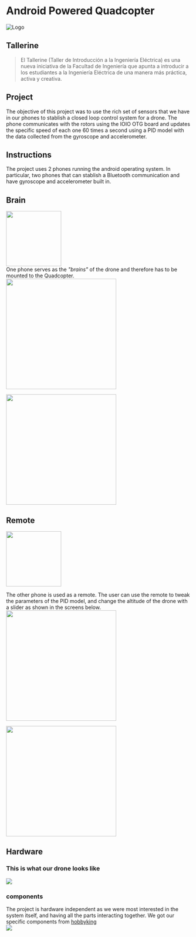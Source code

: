 # Android Powered Quadcopter
![Logo](http://juanjoneri.me/img/Drone/Drone-Logo.png)<br>

## Tallerine
> El Tallerine (Taller de Introducción a la Ingeniería Eléctrica) es una nueva iniciativa de la Facultad de Ingeniería que apunta a introducir a los estudiantes a la Ingeniería Eléctrica de una manera más práctica, activa y creativa.

## Project
The objective of this project was to use the rich set of sensors that we have in our phones to stablish a closed loop control system for a drone. The phone communicates with the rotors using the IOIO OTG board and updates the specific speed of each one 60 times a second using a PID model with the data collected from the gyroscope and accelerometer.

## Instructions
The project uses 2 phones running the android operating system. In particular, two phones that can stablish a Bluetooth communication and have gyroscope and accelerometer built in.
## Brain
<img src="http://juanjoneri.me/img/Drone/brain_icon_app.png" width="150"/><br>
One phone serves as the *"brains"* of the drone and therefore has to be mounted to the Quadcopter.<br>
<img src="http://juanjoneri.me/img/Drone/Screen_brain.png" width="300"/>
<p></p>
<img src="http://juanjoneri.me/img/Drone/Screen_brain_2.png" width="300"/>

## Remote
<img src="http://juanjoneri.me/img/Drone/controller_icon_app.png" width="150"/>

The other phone is used as a remote. The user can use the remote to tweak the parameters of the PID model, and change the altitude of the drone with a slider as shown in the screens below.<br>
<img src="http://juanjoneri.me/img/Drone/Screen_Controller.png" width="300"/>
<p></p>
<img src="http://juanjoneri.me/img/Drone/Screen_Controller_2.png" width="300"/>

## Hardware

### This is what our drone looks like
<img src="http://juanjoneri.me/img/Drone/Drone.jpg"/>

### components
The project is hardware independent as we were most interested in the system itself, and having all the parts interacting together. We got our specific components from [hobbyking](https://hobbyking.com/en_us)<br>
<img src="http://juanjoneri.me/img/Drone/Hardware.jpg"/>
